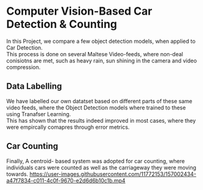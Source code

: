 # Computer Vision-Based Car Detection & Counting
In this Project, we compare a few object detection models, when applied to Car Detection.  
This process is done on several Maltese Video-feeds, where non-deal conisiotns are met, such as heavy rain, sun shining in the camera and video compression.  

## Data Labelling
We have labelled our own datatset based on different parts of these same video feeds, where the Object Detection models where trained to these using Tranafser Learning.  
This has shown that the results indeed improved in most cases, where they were empircally comapres through error metrics. 

## Car Counting
Finally, A centroid- based system was adopted for car counting, where individuals cars were counted as well as the carriageway they were moving towards.
https://user-images.githubusercontent.com/11772153/157002434-a47f7834-c011-4c0f-9670-e2d6d6b10c1b.mp4


